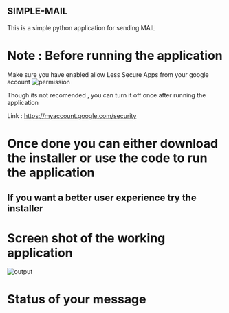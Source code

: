 ## SIMPLE-MAIL
This is a simple python application for sending MAIL
# Note : Before running the application 
Make sure you have enabled allow Less Secure Apps from your google account
![permission](https://user-images.githubusercontent.com/39863022/58754172-541d5b80-84e8-11e9-8887-9c5a720879b8.png)

Though its not recomended , you can turn it off once after running the application

Link : https://myaccount.google.com/security

# Once done you can either download the installer or use the code to run the application

## If you want a better user experience try the installer

# Screen shot of the working application

![output](https://user-images.githubusercontent.com/39863022/58754254-e07c4e00-84e9-11e9-9946-6bf06e338317.png)

# Status of your message

